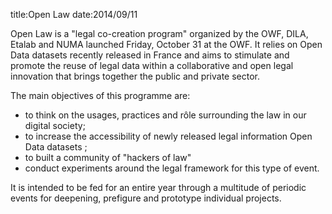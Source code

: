 title:Open Law
date:2014/09/11

Open Law is a "legal co-creation program" organized by the OWF, DILA, Etalab and NUMA launched Friday, October 31 at the OWF. It relies on Open Data datasets recently released in France and aims to stimulate and promote the reuse of legal data within a collaborative and open legal innovation that brings together the public and private sector.

The main objectives of this programme are:
* to think on the usages, practices and rôle surrounding the law in our digital society;
* to increase the accessibility of newly released legal information Open Data datasets ; 
* to built a community of "hackers of law"
* conduct experiments around the legal framework for this type of event.

It is intended to be fed for an entire year through a multitude of periodic events for deepening, prefigure and prototype individual projects.
